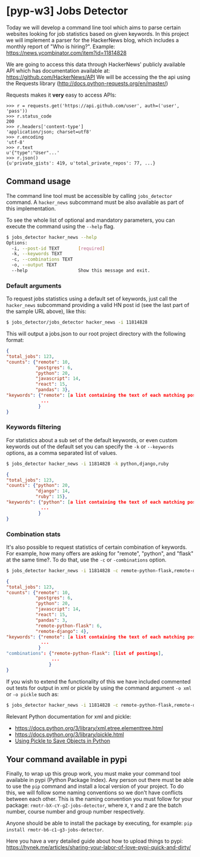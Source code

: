 # [pyp-w3] Jobs Detector

Today we will develop a command line tool which aims to parse certain websites looking for job statistics based on given keywords. In this project we will implement a parser for the HackerNews blog, which includes a monthly report of "Who is hiring?". Example: https://news.ycombinator.com/item?id=11814828

We are going to access this data through HackerNews' publicly available API which has documentation available at: https://github.com/HackerNews/API We will be accessing the the api using the Requests library (http://docs.python-requests.org/en/master/)

Requests makes it **very** easy to access APIs:
```
>>> r = requests.get('https://api.github.com/user', auth=('user', 'pass'))
>>> r.status_code
200
>>> r.headers['content-type']
'application/json; charset=utf8'
>>> r.encoding
'utf-8'
>>> r.text
u'{"type":"User"...'
>>> r.json()
{u'private_gists': 419, u'total_private_repos': 77, ...}
```


## Command usage

The command line tool must be accessible by calling `jobs_detector` command. A `hacker_news` subcommand must be also available as part of this implementation.

To see the whole list of optional and mandatory parameters, you can execute the command using the `--help` flag.

```bash
$ jobs_detector hacker_news --help
Options:
  -i, --post-id TEXT       [required]
  -k, --keywords TEXT
  -c, --combinations TEXT
  -o, --output TEXT
  --help                   Show this message and exit.
```

### Default arguments

To request jobs statistics using a default set of keywords, just call the `hacker_news` subcommand providing a valid HN post id (see the last part of the sample URL above), like this:

```bash
$ jobs_detector/jobs_detector hacker_news -i 11814828
```
This will output a jobs.json to our root project directory with the following format:
```json
{
"total_jobs": 123,
"counts": {"remote": 10,
		   "postgres": 6,
		   "python": 20,
		   "javascript": 14,
		   "react": 15,
		   "pandas": 3},
"keywords": {"remote": [a list containing the text of each matching posting],
			 ...
			}
}
```

### Keywords filtering

For statistics about a sub set of the default keywords, or even custom keywords out of the default set you can specify the `-k` or `--keywords` options, as a comma separated list of values.

```bash
$ jobs_detector hacker_news -i 11814828 -k python,django,ruby
```
```json
{
"total_jobs": 123,
"counts": {"python": 20,
		   "django": 14,
		   "ruby": 15},
"keywords": {"python": [a list containing the text of each matching posting],
			 ...
			}
}
```

### Combination stats

It's also possible to request statistics of certain combination of keywords. For example, how many offers are asking for "remote", "python", and "flask" at the same time?. To do that, use the `-c` or `-combinations` option.

```bash
$ jobs_detector hacker_news -i 11814828 -c remote-python-flask,remote-django
```
```json
{
"total_jobs": 123,
"counts": {"remote": 10,
		   "postgres": 6,
		   "python": 20,
		   "javascript": 14,
		   "react": 15,
		   "pandas": 3,
		   "remote-python-flask": 6,
		   "remote-django": 4},
"keywords": {"remote": [a list containing the text of each matching posting],
			 ...
			}
"combinations": {"remote-python-flask": [list of postings],
				 ...
				}
}
```

If you wish to extend the functionality of this we have included commented out tests for output in xml or pickle by using the command argument `-o xml` or `-o pickle` such as:
```bash
$ jobs_detector hacker_news -i 11814828 -c remote-python-flask,remote-django -o xml
```
Relevant Python documentation for xml and pickle:

 - https://docs.python.org/3/library/xml.etree.elementtree.html
 - https://docs.python.org/3/library/pickle.html
 - [Using Pickle to Save Objects in Python](https://www.thoughtco.com/using-pickle-to-save-objects-2813661)

## Your command available in pypi

Finally, to wrap up this group work, you must make your command tool available in pypi (Python Package Index). Any person out there must be able to use the `pip` command and install a local version of your project. To do this, we will follow some naming conventions so we don't have conflicts between each other. This is the naming convention you must follow for your package: `rmotr-bX-cY-gZ-jobs-detector`, where `X`, `Y` and `Z` are the batch number, course number and group number respectively.

Anyone should be able to install the package by executing, for example: `pip install rmotr-b6-c1-g3-jobs-detector`.

Here you have a very detailed guide about how to upload things to pypi: https://hynek.me/articles/sharing-your-labor-of-love-pypi-quick-and-dirty/

